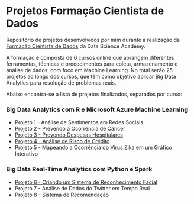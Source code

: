 # Projetos Formação Cientista de Dados

Repositório de projetos desenvolvidos por mim durante a realização da [Formação Cientista de Dados](https://www.datascienceacademy.com.br/pages/formacao-cientista-de-dados) da Data Science Academy.

A formação é composta de 6 cursos online que abrangem diferentes ferramentas, técnicas e procedimentos para coleta, armazenamento e análise de dados, com foco em Machine Learning. No total serão 25 projetos ao longo dos cursos, que têm como objetivo aplicar Big Data Analytics para resolução de problemas reais.

Abaixo encontra-se a lista de projetos finalizados, separados por curso:

### Big Data Analytics com R e Microsoft Azure Machine Learning
* Projeto 1 - Análise de Sentimentos em Redes Sociais 
* Projeto 2 - Prevendo a Ocorrência de Câncer
* [Projeto 3 - Prevendo Despesas Hospitalares](https://github.com/gsabato/DataScienceAcademy-FormacaoCientistaDeDados/tree/master/projeto_03-PrevendoDespesasHospitalares)
* [Projeto 4 - Análise de Risco de Crédito](https://github.com/gsabato/DataScienceAcademy-FormacaoCientistaDeDados/tree/master/projeto_04-AnaliseDeRiscoDeCredito)
* Projeto 5 - Mapeando a Ocorrência do Vírus Zika em um Gráfico Interativo

### Big Data Real-Time Analytics com Python e Spark
* [Projeto 6 - Criando um Sistema de Reconhecimento Facial](https://github.com/gsabato/DataScienceAcademy-FormacaoCientistaDeDados/tree/master/projeto_06-SistemaDeReconhecimentoFacial)
* Projeto 7 - Análise de Dados do Twitter em Tempo Real
* Projeto 8 - Sistema de Recomendação